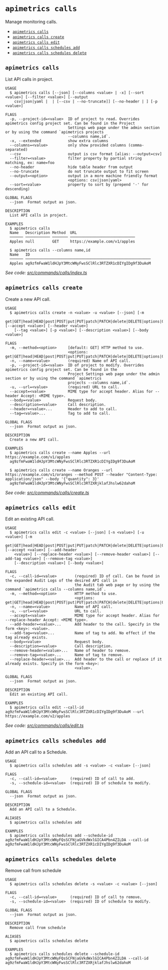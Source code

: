 `apimetrics calls`
==================

Manage monitoring calls.

* [`apimetrics calls`](#apimetrics-calls)
* [`apimetrics calls create`](#apimetrics-calls-create)
* [`apimetrics calls edit`](#apimetrics-calls-edit)
* [`apimetrics calls schedules add`](#apimetrics-calls-schedules-add)
* [`apimetrics calls schedules delete`](#apimetrics-calls-schedules-delete)

## `apimetrics calls`

List API calls in project.

```
USAGE
  $ apimetrics calls [--json] [--columns <value> | -x] [--sort <value>] [--filter <value>] [--output
    csv|json|yaml |  | [--csv | --no-truncate]] [--no-header | ] [-p <value>]

FLAGS
  -p, --project-id=<value>  ID of project to read. Overrides apimetrics config project set. Can be found in the Project
                            Settings web page under the admin section or by using the command `apimetrics projects
                            --columns name,id`.
  -x, --extended            show extra columns
  --columns=<value>         only show provided columns (comma-separated)
  --csv                     output is csv format [alias: --output=csv]
  --filter=<value>          filter property by partial string matching, ex: name=foo
  --no-header               hide table header from output
  --no-truncate             do not truncate output to fit screen
  --output=<option>         output in a more machine friendly format
                            <options: csv|json|yaml>
  --sort=<value>            property to sort by (prepend '-' for descending)

GLOBAL FLAGS
  --json  Format output as json.

DESCRIPTION
  List API calls in project.

EXAMPLES
  $ apimetrics calls
  Name   Description Method  URL
  ────── ─────────── ─────── ─────────────────────────────
  Apples null        GET     https://example.com/v1/apples

  $ apimetrics calls --columns name,id
  Name   ID
  ────── ────────────────────────────────────────────────────────
  Apples ag9zfmFwaW1ldHJpY3MtcWNyFwsSClRlc3RTZXR1cDIYgIDg9f3DuAoM
```

_See code: [src/commands/calls/index.ts](https://github.com/APImetrics/APIm-CLI/blob/v0.3.0/src/commands/calls/index.ts)_

## `apimetrics calls create`

Create a new API call.

```
USAGE
  $ apimetrics calls create -n <value> -u <value> [--json] [-m
    get|GET|head|HEAD|post|POST|put|PUT|patch|PATCH|delete|DELETE|options|OPTIONS] [--accept <value>] [--header <value>]
    [--tag <value>] [-p <value>] [--description <value>] [--body <value>]

FLAGS
  -m, --method=<option>     [default: GET] HTTP method to use.
                            <options: get|GET|head|HEAD|post|POST|put|PUT|patch|PATCH|delete|DELETE|options|OPTIONS>
  -n, --name=<value>        (required) Name of API call.
  -p, --project-id=<value>  ID of project to modify. Overrides apimetrics config project set. Can be found in the
                            Project Settings web page under the admin section or by using the command `apimetrics
                            projects --columns name,id`.
  -u, --url=<value>         (required) URL to call.
  --accept=<value>          MIME type for accept header. Alias for --header Accept: <MIME type>.
  --body=<value>            Request body.
  --description=<value>     Call description.
  --header=<value>...       Header to add to call.
  --tag=<value>...          Tag to add to call.

GLOBAL FLAGS
  --json  Format output as json.

DESCRIPTION
  Create a new API call.

EXAMPLES
  $ apimetrics calls create --name Apples --url https://example.com/v1/apples
  ag9zfmFwaW1ldHJpY3MtcWNyFwsSClRlc3RTZXR1cDIYgIDg9f3DuAoM

  $ apimetrics calls create --name Oranges --url https://example.com/v1/oranges --method POST --header "Content-Type: application/json" --body '{"quantity": 3}'
  ag9zfmFwaW1ldHJpY3MtcWNyFwsSClRlc3RTZXRjklafJhslw62dahoM
```

_See code: [src/commands/calls/create.ts](https://github.com/APImetrics/APIm-CLI/blob/v0.3.0/src/commands/calls/create.ts)_

## `apimetrics calls edit`

Edit an existing API call.

```
USAGE
  $ apimetrics calls edit -c <value> [--json] [-n <value>] [-u <value>] [-m
    get|GET|head|HEAD|post|POST|put|PUT|patch|PATCH|delete|DELETE|options|OPTIONS] [--accept <value>] [--add-header
    <value>] [--replace-header <value>] [--remove-header <value>] [--add-tag <value>] [--remove-tag <value>]
    [--description <value>] [--body <value>]

FLAGS
  -c, --call-id=<value>        (required) ID of call. Can be found in the expanded Audit Logs of the desired API call in
                               the Audit tab web page or by using the command `apimetrics calls --columns name,id`.
  -m, --method=<option>        HTTP method to use.
                               <options: get|GET|head|HEAD|post|POST|put|PUT|patch|PATCH|delete|DELETE|options|OPTIONS>
  -n, --name=<value>           Name of API call.
  -u, --url=<value>            URL to call.
  --accept=<value>             MIME type for accept header. Alias for --replace-header Accept: <MIME type>.
  --add-header=<value>...      Add header to the call. Specify in the form <key>: <value>.
  --add-tag=<value>...         Name of tag to add. No effect if the tag already exists.
  --body=<value>               Request body.
  --description=<value>        Call description.
  --remove-header=<value>...   Name of header to remove.
  --remove-tag=<value>...      Name of tag to remove.
  --replace-header=<value>...  Add header to the call or replace if it already exists. Specify in the form <key>:
                               <value>.

GLOBAL FLAGS
  --json  Format output as json.

DESCRIPTION
  Edit an existing API call.

EXAMPLES
  $ apimetrics calls edit --call-id ag9zfmFwaW1ldHJpY3MtcWNyFwsSClRlc3RTZXR1cDIYgIDg9f3DuAoM --url https://example.com/v2/apples
```

_See code: [src/commands/calls/edit.ts](https://github.com/APImetrics/APIm-CLI/blob/v0.3.0/src/commands/calls/edit.ts)_

## `apimetrics calls schedules add`

Add an API call to a Schedule.

```
USAGE
  $ apimetrics calls schedules add -s <value> -c <value> [--json]

FLAGS
  -c, --call-id=<value>      (required) ID of call to add.
  -s, --schedule-id=<value>  (required) ID of schedule to modify.

GLOBAL FLAGS
  --json  Format output as json.

DESCRIPTION
  Add an API call to a Schedule.

ALIASES
  $ apimetrics calls schedules add

EXAMPLES
  $ apimetrics calls schedules add --schedule-id ag9zfmFwaW1ldHJpY3MtcWNyFQsSCFNjaGVkdWxlGICA4Pbn4ZILDA --call-id ag9zfmFwaW1ldHJpY3MtcWNyFwsSClRlc3RTZXR1cDIYgIDg9f3DuAoM
```

## `apimetrics calls schedules delete`

Remove call from schedule

```
USAGE
  $ apimetrics calls schedules delete -s <value> -c <value> [--json]

FLAGS
  -c, --call-id=<value>      (required) ID of call to remove.
  -s, --schedule-id=<value>  (required) ID of schedule to modify.

GLOBAL FLAGS
  --json  Format output as json.

DESCRIPTION
  Remove call from schedule

ALIASES
  $ apimetrics calls schedules delete

EXAMPLES
  $ apimetrics calls schedules delete --schedule-id ag9zfmFwaW1ldHJpY3MtcWNyFQsSCFNjaGVkdWxlGICA4Pbn4ZILDA --call-id ag9zfmFwaW1ldHJpY3MtcWNyFwsSClRlc3RTZXRjklafJhslw62dahoM
```
